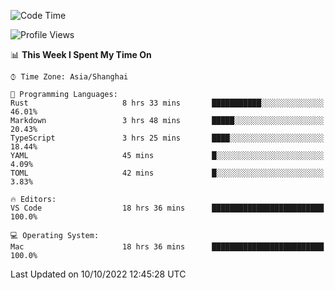 <!--START_SECTION:waka-->
![Code Time](http://img.shields.io/badge/Code%20Time-1%2C723%20hrs%2014%20mins-blue)

![Profile Views](http://img.shields.io/badge/Profile%20Views-9-blue)

📊 **This Week I Spent My Time On** 

```text
⌚︎ Time Zone: Asia/Shanghai

💬 Programming Languages: 
Rust                     8 hrs 33 mins       ███████████░░░░░░░░░░░░░░   46.01% 
Markdown                 3 hrs 48 mins       █████░░░░░░░░░░░░░░░░░░░░   20.43% 
TypeScript               3 hrs 25 mins       ████░░░░░░░░░░░░░░░░░░░░░   18.44% 
YAML                     45 mins             █░░░░░░░░░░░░░░░░░░░░░░░░   4.09% 
TOML                     42 mins             █░░░░░░░░░░░░░░░░░░░░░░░░   3.83%

🔥 Editors: 
VS Code                  18 hrs 36 mins      █████████████████████████   100.0%

💻 Operating System: 
Mac                      18 hrs 36 mins      █████████████████████████   100.0%

```


 Last Updated on 10/10/2022 12:45:28 UTC
<!--END_SECTION:waka-->

<!--![CodersRank](https://cr-skills-chart-widget.azurewebsites.net/api/api?username=BugenZhao&padding=16&tooltip=true&branding=false&sort-by-score=true&skills=Rust%2C%20Swift%2C%20C%2C%20TypeScript%2C%20Java%2C%20Go%2C%20Dart%2C%20C%2B%2B%2C%20Python%2C%20Assembly%2C%20Shell%2C%20Kotlin)-->
